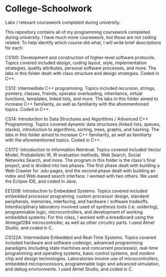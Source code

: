 # College-Schoolwork
Labs / relevant coursework completed during university. 


This repository contains all of my programming coursework completed during university.
I have much more coursework, but those are not coding related. To help identify which
course did what, I will write brief descriptions for each:

CS100: Development and construction of higher-level software protocols. Topics covered 
included design, coding layout, style, implementation strategies, quality attributes, 
personal software processes, and more. The labs in this folder dealt with class structure
and design strategies. Coded in C++.

CS12: Intermediate C++ programming. Topics included recursion, strings, pointers, classes, 
friends, operator overloading, inheritance, virtual functions, templates, linked lists, and 
more. The labs in this folder aimed to increase C++ familiarity, as well as familiarity with 
the aforementioned topics. Coded in C++.

CS14: Introduction to Data Structures and Algorithms / Advanced C++ Programming. Topics
covered dynamic data structures (linked lists, queues, stacks), introduction to algorithms,
sorting, trees, graphs, and hashing. The labs in this folder aimed to increase C++
familiarity, as well as familiarty with the aforementioned topics. Coded in C++.

CS172: Introduction to Information Retrieval. Topics covered included Vector Model,
Probabilistic IR, IR evaluation methods, Web Search, Social Networks Search, and more.
The program in this folder is the class's final project, and is divided into two phases.
The first phase dealt with building a Web Crawler for .edu pages, and the second phase
dealt with building an index and Web-based search interface. I worked with two others.
We used the Eclipse IDE, and coded in Java.

EE120B: Introduction to Embedded Systems. Topics covered included embedded processor
programing, custom processor design, standard peripherals, memories, interfacing, and
hardware / software tradeoffs. Interdisciplinary laboratory involved used of synthesis
tools (i.e. soldering), programmable logic, microcontrollers, and development of
working embedded systems. For this class, I worked with a breadboard using the Atmega1284
microcontroller, as well as other circuitry parts. I used Atmel Studio, and coded in C.

CS122A: Intermediate Embedded and Real-Time Systems. Topics covered included  hardware and software codesign, advanced programming paradigms (including state machines and concurrent processes), real-time programming and operating systems, basic control systems, and modern chip and design technologies. Laboratories involve use of microcontrollers, embedded microprocessors, programmable logic and advanced simulation, and debug environments. I used Atmel Studio, and coded in C.
